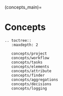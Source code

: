 (concepts_main)=
# Concepts

```{eval-rst}
.. toctree::
   :maxdepth: 2

   concepts/project
   concepts/workflow
   concepts/tasks
   concepts/elements
   concepts/attribute
   concepts/finder
   concepts/aggregations
   concepts/decisions
   concepts/logging
```